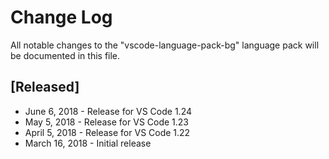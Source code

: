 # Change Log
All notable changes to the "vscode-language-pack-bg" language pack will be documented in this file.

## [Released]
* June 6, 2018 - Release for VS Code 1.24
* May 5, 2018  - Release for VS Code 1.23
* April 5, 2018 - Release for VS Code 1.22
* March 16, 2018 - Initial release
